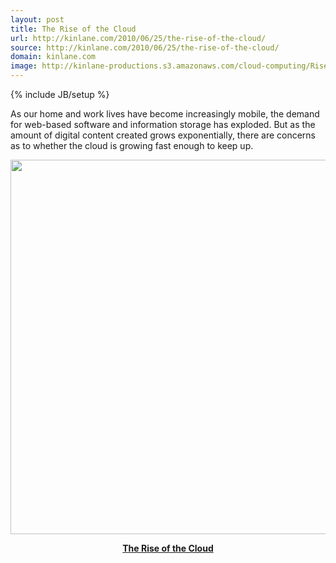 ```yaml
---
layout: post
title: The Rise of the Cloud
url: http://kinlane.com/2010/06/25/the-rise-of-the-cloud/
source: http://kinlane.com/2010/06/25/the-rise-of-the-cloud/
domain: kinlane.com
image: http://kinlane-productions.s3.amazonaws.com/cloud-computing/Rise-of-the-Clouds.PNG
---
```

{% include JB/setup %}<p>As our home and work lives have become increasingly mobile, the demand for web-based software and information storage has exploded. But as the amount of digital content created grows exponentially, there are concerns as to whether the cloud is growing fast enough to keep up.
<p style="text-align: center;"><a href="http://gigaom.com/2010/06/22/cloud-computing/"><img class="aligncenter" title="Rise of the Clouds" src="http://kinlane-productions.s3.amazonaws.com/cloud-computing/Rise-of-the-Clouds.PNG" alt="" width="514" height="599" /></a>
<p style="text-align: center;"><a href="http://gigaom.com/2010/06/22/cloud-computing/" target="_blank"><strong>The Rise of the Cloud</strong></a></p>
